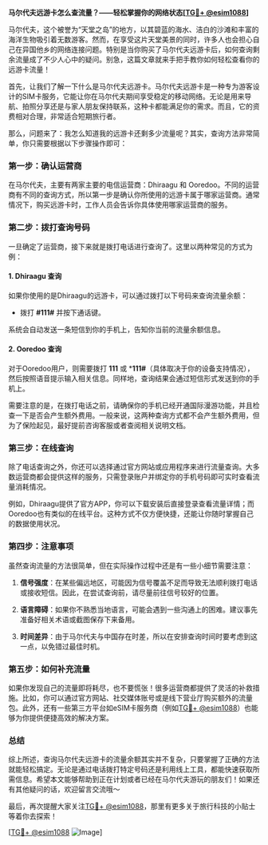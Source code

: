 **马尔代夫远游卡怎么查流量？——轻松掌握你的网络状态[[TG💪+ @esim1088](https://t.me/s/esim1088)]**

马尔代夫，这个被誉为“天堂之岛”的地方，以其碧蓝的海水、洁白的沙滩和丰富的海洋生物吸引着无数游客。然而，在享受这片天堂美景的同时，许多人也会担心自己在异国他乡的网络连接问题。特别是当你购买了马尔代夫远游卡后，如何查询剩余流量成了不少人心中的疑问。别急，这篇文章就来手把手教你如何轻松查看你的远游卡流量！

首先，让我们了解一下什么是马尔代夫远游卡。马尔代夫远游卡是一种专为游客设计的SIM卡服务，它能让你在马尔代夫期间享受稳定的移动网络。无论是用来导航、拍照分享还是与家人朋友保持联系，这种卡都能满足你的需求。而且，它的资费相对合理，非常适合短期旅行者。

那么，问题来了：我怎么知道我的远游卡还剩多少流量呢？其实，查询方法非常简单，你只需要根据以下步骤操作即可：

### **第一步：确认运营商**
在马尔代夫，主要有两家主要的电信运营商：Dhiraagu 和 Ooredoo。不同的运营商有不同的查询方式，所以第一步是确认你所使用的远游卡属于哪家运营商。通常情况下，购买远游卡时，工作人员会告诉你具体使用哪家运营商的服务。

### **第二步：拨打查询号码**
一旦确定了运营商，接下来就是拨打电话进行查询了。这里以两种常见的方式为例：

#### **1. Dhiraagu 查询**
如果你使用的是Dhiraagu的远游卡，可以通过拨打以下号码来查询流量余额：
- 拨打 **#111#** 并按下通话键。
  
系统会自动发送一条短信到你的手机上，告知你当前的流量余额信息。

#### **2. Ooredoo 查询**
对于Ooredoo用户，则需要拨打 **111** 或 ***111#**（具体取决于你的设备支持情况），然后按照语音提示输入相关信息。同样地，查询结果会通过短信形式发送到你的手机上。

需要注意的是，在拨打电话之前，请确保你的手机已经开通国际漫游功能，并且检查一下是否会产生额外费用。一般来说，这两种查询方式都不会产生额外费用，但为了保险起见，最好提前咨询客服或者查阅相关说明文档。

### **第三步：在线查询**
除了电话查询之外，你还可以选择通过官方网站或应用程序来进行流量查询。大多数运营商都会提供这样的服务，只需登录账户并绑定你的手机号码即可实时查看流量消耗情况。

例如，Dhiraagu提供了官方APP，你可以下载安装后直接登录查看流量详情；而Ooredoo也有类似的在线平台。这种方式不仅方便快捷，还能让你随时掌握自己的数据使用状况。

### **第四步：注意事项**
虽然查询流量的方法很简单，但在实际操作过程中还是有一些小细节需要注意：

1. **信号强度**：在某些偏远地区，可能因为信号覆盖不足而导致无法顺利拨打电话或接收短信。因此，在尝试查询前，请尽量前往信号较好的位置。
   
2. **语言障碍**：如果你不熟悉当地语言，可能会遇到一些沟通上的困难。建议事先准备好相关术语或截图保存下来备用。

3. **时间差异**：由于马尔代夫与中国存在时差，所以在安排查询时间时要考虑到这一点，以免错过最佳时机。

### **第五步：如何补充流量**
如果你发现自己的流量即将耗尽，也不要慌张！很多运营商都提供了灵活的补救措施。比如，你可以通过官方网站、社交媒体账号或是线下营业厅购买额外的流量包。此外，还有一些第三方平台如eSIM卡服务商（例如[TG💪+ @esim1088](https://t.me/s/esim1088)）也能够为你提供便捷高效的解决方案。

### **总结**
综上所述，查询马尔代夫远游卡的流量余额其实并不复杂，只要掌握了正确的方法就能轻松搞定。无论是通过电话拨打特定号码还是利用线上工具，都能快速获取所需信息。希望本文能够帮助到正在计划或者已经在马尔代夫游玩的朋友们！如果还有其他疑问的话，欢迎留言交流哦～

最后，再次提醒大家关注[TG💪+ @esim1088](https://t.me/s/esim1088)，那里有更多关于旅行科技的小贴士等着你去探索！

[[TG💪+ @esim1088](https://t.me/s/esim1088) ![Image](https://i.postimg.cc/4NQfJmqS/Snipaste-2025-05-13-00-14-12.png)]
